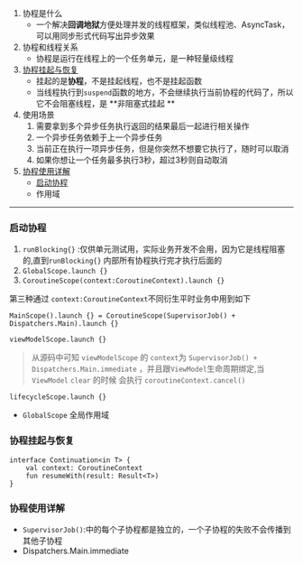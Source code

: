 1. 协程是什么
    - 一个解决**回调地狱**方便处理并发的线程框架，类似线程池、AsyncTask，可以用同步形式代码写出异步效果
2. 协程和线程关系
    - 协程是运行在线程上的一个任务单元，是一种轻量级线程
3. [协程挂起与恢复](#suspend)
    - 挂起的是**协程**，不是挂起线程，也不是挂起函数
    - 当线程执行到`suspend`函数的地方，不会继续执行当前协程的代码了，所以它不会阻塞线程，是 **非阻塞式挂起
      **
4. 使用场景
    1. 需要拿到多个异步任务执行返回的结果最后一起进行相关操作
    2. 一个异步任务依赖于上一个异步任务
    3. 当前正在执行一项异步任务，但是你突然不想要它执行了，随时可以取消
    4. 如果你想让一个任务最多执行3秒，超过3秒则自动取消
5. [协程使用详解](#use_detail)
    - [启动协程](#launch)
    - 作用域

-----------------------------

### <span id = "start">启动协程</span>

1. `runBlocking{}` :仅供单元测试用，实际业务开发不会用，因为它是线程阻塞的,直到`runBlocking{}`
   内部所有协程执行完才执行后面的
2. `GlobalScope.launch {}`
3. `CoroutineScope(context:CoroutineContext).launch {}`

第三种通过 `context:CoroutineContext`不同衍生平时业务中用到如下

```agsl
MainScope().launch {} = CoroutineScope(SupervisorJob() + Dispatchers.Main).launch {}
```

```agsl
viewModelScope.launch {}
```

> 从源码中可知 `viewModelScope` 的 `context`为 `SupervisorJob() + Dispatchers.Main.immediate`
> ，并且跟`ViewModel`生命周期绑定,当`ViewModel` `clear` 的时候
> 会执行 `coroutineContext.cancel()`
>

```agsl
lifecycleScope.launch {}
```

- `GlobalScope` 全局作用域


### <span id = "suspend">协程挂起与恢复</span>

   ```agsl
   interface Continuation<in T> {
       val context: CoroutineContext
       fun resumeWith(result: Result<T>)
   }
   ```

### <span id = "use_detail">协程使用详解</span>

- `SupervisorJob()`:中的每个子协程都是独立的，一个子协程的失败不会传播到其他子协程
- Dispatchers.Main.immediate